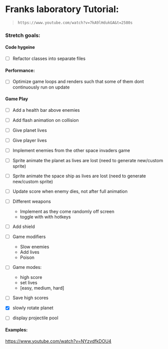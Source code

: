 # Franks laboratory Tutorial:
>`https://www.youtube.com/watch?v=7kA9lHdukGA&t=2580s`

### Stretch goals:

#### Code hygeine
- [ ] Refactor classes into separate files

#### Performance:
- [ ] Optimize game loops and renders such that some of them dont continuously run on update

#### Game Play
- [ ] Add a health bar above enemies
- [ ] Add flash animation on collision
- [ ] Give planet lives
- [ ] Give player lives
- [ ] Implement enemies from the other space invaders game
- [ ] Sprite animate the planet as lives are lost (need to generate new/custom sprite)
- [ ] Sprite animate the space ship as lives are lost (need to generate new/custom sprite)
- [ ] Update score when enemy dies, not after full animation
- [ ] Different weapons
    - Implement as they come randomly off screen
    - toggle with with hotkeys
- [ ] Add shield
- [ ] Game modifiers
    - Slow enemies
    - Add lives
    - Poison
- [ ] Game modes: 
    - high score
    - set lives
    - [easy, medium, hard]
- [ ] Save high scores
- [x] slowly rotate planet
- [ ] display projectile pool


#### Examples:
https://www.youtube.com/watch?v=NYzvdfkDOU4